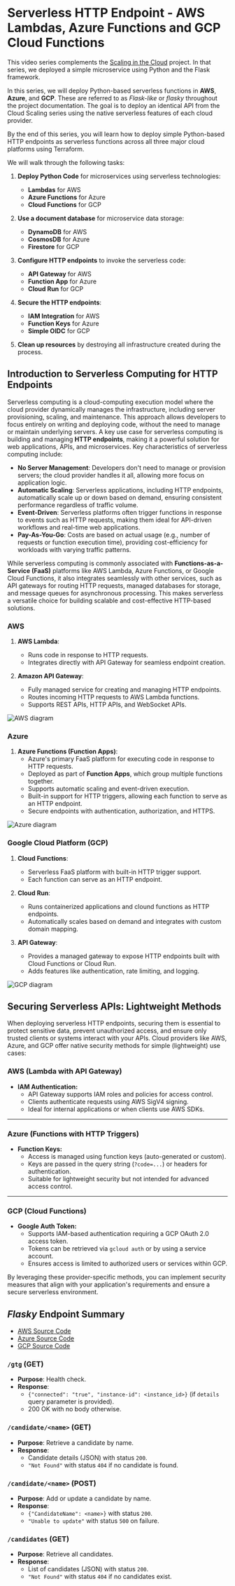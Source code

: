 # Serverless HTTP Endpoint - AWS Lambdas, Azure Functions and GCP Cloud Functions

This video series complements the [Scaling in the Cloud](https://github.com/mamonaco1973/cloud-scaling-intro/blob/main/README.md) project. In that series, we deployed a simple microservice using Python and the Flask framework.

In this series, we will deploy Python-based serverless functions in **AWS**, **Azure**, and **GCP**. These are referred to as *Flask-like* or *flasky* throughout the project documentation. The goal is to deploy an identical API from the Cloud Scaling series using the native serverless features of each cloud provider.

By the end of this series, you will learn how to deploy simple Python-based HTTP endpoints as serverless functions across all three major cloud platforms using Terraform.

We will walk through the following tasks:

1. **Deploy Python Code** for microservices using serverless technologies:
   - **Lambdas** for AWS
   - **Azure Functions** for Azure
   - **Cloud Functions** for GCP

2. **Use a document database** for microservice data storage:
   - **DynamoDB** for AWS
   - **CosmosDB** for Azure
   - **Firestore** for GCP

3. **Configure HTTP endpoints** to invoke the serverless code:
   - **API Gateway** for AWS
   - **Function App** for Azure
   - **Cloud Run** for GCP

4. **Secure the HTTP endpoints**:
   - **IAM Integration** for AWS
   - **Function Keys** for Azure
   - **Simple OIDC** for GCP

5. **Clean up resources** by destroying all infrastructure created during the process.
   
## Introduction to Serverless Computing for HTTP Endpoints

Serverless computing is a cloud-computing execution model where the cloud provider dynamically manages the infrastructure, including server provisioning, scaling, and maintenance. This approach allows developers to focus entirely on writing and deploying code, without the need to manage or maintain underlying servers. A key use case for serverless computing is building and managing **HTTP endpoints**, making it a powerful solution for web applications, APIs, and microservices. Key characteristics of serverless computing include:

- **No Server Management**: Developers don't need to manage or provision servers; the cloud provider handles it all, allowing more focus on application logic.
- **Automatic Scaling**: Serverless applications, including HTTP endpoints, automatically scale up or down based on demand, ensuring consistent performance regardless of traffic volume.
- **Event-Driven**: Serverless platforms often trigger functions in response to events such as HTTP requests, making them ideal for API-driven workflows and real-time web applications.
- **Pay-As-You-Go**: Costs are based on actual usage (e.g., number of requests or function execution time), providing cost-efficiency for workloads with varying traffic patterns.

While serverless computing is commonly associated with **Functions-as-a-Service (FaaS)** platforms like AWS Lambda, Azure Functions, or Google Cloud Functions, it also integrates seamlessly with other services, such as API gateways for routing HTTP requests, managed databases for storage, and message queues for asynchronous processing. This makes serverless a versatile choice for building scalable and cost-effective HTTP-based solutions.

### **AWS**
1. **AWS Lambda**:
   - Runs code in response to HTTP requests.
   - Integrates directly with API Gateway for seamless endpoint creation.

2. **Amazon API Gateway**:
   - Fully managed service for creating and managing HTTP endpoints.
   - Routes incoming HTTP requests to AWS Lambda functions.
   - Supports REST APIs, HTTP APIs, and WebSocket APIs.

![AWS diagram](aws-flasky-lambdas.png)

### **Azure**
1. **Azure Functions (Function Apps)**:
   - Azure's primary FaaS platform for executing code in response to HTTP requests.
   - Deployed as part of **Function Apps**, which group multiple functions together.
   - Supports automatic scaling and event-driven execution.
   - Built-in support for HTTP triggers, allowing each function to serve as an HTTP endpoint.
   - Secure endpoints with authentication, authorization, and HTTPS.

![Azure diagram](azure-flasky-function-app.png)

### **Google Cloud Platform (GCP)**
1. **Cloud Functions**:
   - Serverless FaaS platform with built-in HTTP trigger support.
   - Each function can serve as an HTTP endpoint.

2. **Cloud Run**:
   - Runs containerized applications and clound functions as HTTP endpoints.
   - Automatically scales based on demand and integrates with custom domain mapping.

3. **API Gateway**:
   - Provides a managed gateway to expose HTTP endpoints built with Cloud Functions or Cloud Run.
   - Adds features like authentication, rate limiting, and logging.

![GCP diagram](gcp-flasky-cloud-functions.png)

## Securing Serverless APIs: Lightweight Methods

When deploying serverless HTTP endpoints, securing them is essential to protect sensitive data, prevent unauthorized access, and ensure only trusted clients or systems interact with your APIs. Cloud providers like AWS, Azure, and GCP offer native security methods for simple (lightweight) use cases:

### **AWS (Lambda with API Gateway)**
- **IAM Authentication:**
   - API Gateway supports IAM roles and policies for access control.
   - Clients authenticate requests using AWS SigV4 signing.
   - Ideal for internal applications or when clients use AWS SDKs.

---

### **Azure (Functions with HTTP Triggers)**
- **Function Keys:**
   - Access is managed using function keys (auto-generated or custom).
   - Keys are passed in the query string (`?code=...`) or headers for authentication.
   - Suitable for lightweight security but not intended for advanced access control.

---

### **GCP (Cloud Functions)**
- **Google Auth Token:**
   - Supports IAM-based authentication requiring a GCP OAuth 2.0 access token.
   - Tokens can be retrieved via `gcloud auth` or by using a service account.
   - Ensures access is limited to authorized users or services within GCP.


By leveraging these provider-specific methods, you can implement security measures that align with your application's requirements and ensure a secure serverless environment.

## *Flasky* Endpoint Summary

- [AWS Source Code](https://github.com/mamonaco1973/aws-flasky-lambdas/tree/main/01-lambdas/code)
- [Azure Source Code](https://github.com/mamonaco1973/azure-flasky-function-app/blob/main/02-flasky/function_app.py)
- [GCP Source Code](https://github.com/mamonaco1973/gcp-flasky-cloud-functions/blob/main/01-cloudfunctions/code/main.py)

### `/gtg` (GET)
- **Purpose**: Health check.
- **Response**: 
  - `{"connected": "true", "instance-id": <instance_id>}` (if `details` query parameter is provided).
  - 200 OK with no body otherwise.

### `/candidate/<name>` (GET)
- **Purpose**: Retrieve a candidate by name.
- **Response**: 
  - Candidate details (JSON) with status `200`.
  - `"Not Found"` with status `404` if no candidate is found.

### `/candidate/<name>` (POST)
- **Purpose**: Add or update a candidate by name.
- **Response**: 
  - `{"CandidateName": <name>}` with status `200`.
  - `"Unable to update"` with status `500` on failure.

### `/candidates` (GET)
- **Purpose**: Retrieve all candidates.
- **Response**: 
  - List of candidates (JSON) with status `200`.
  - `"Not Found"` with status `404` if no candidates exist.
